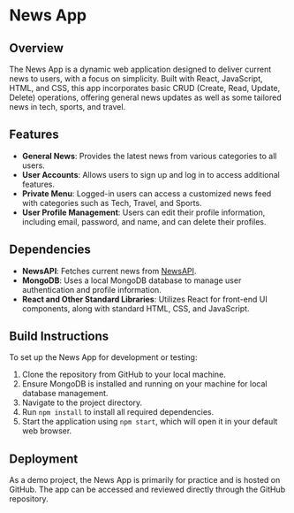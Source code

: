 
# News App

## Overview
The News App is a dynamic web application designed to deliver current news to users, with a focus on simplicity. Built with React, JavaScript, HTML, and CSS, this app incorporates basic CRUD (Create, Read, Update, Delete) operations, offering general news updates as well as some tailored news in tech, sports, and travel.

## Features
- **General News**: Provides the latest news from various categories to all users.
- **User Accounts**: Allows users to sign up and log in to access additional features.
- **Private Menu**: Logged-in users can access a customized news feed with categories such as Tech, Travel, and Sports.
- **User Profile Management**: Users can edit their profile information, including email, password, and name, and can delete their profiles.

## Dependencies
- **NewsAPI**: Fetches current news from [NewsAPI](https://newsapi.org/).
- **MongoDB**: Uses a local MongoDB database to manage user authentication and profile information.
- **React and Other Standard Libraries**: Utilizes React for front-end UI components, along with standard HTML, CSS, and JavaScript.

## Build Instructions
To set up the News App for development or testing:

1. Clone the repository from GitHub to your local machine.
2. Ensure MongoDB is installed and running on your machine for local database management.
3. Navigate to the project directory.
4. Run `npm install` to install all required dependencies.
5. Start the application using `npm start`, which will open it in your default web browser.

## Deployment
As a demo project, the News App is primarily for practice and is hosted on GitHub. The app can be accessed and reviewed directly through the GitHub repository.

